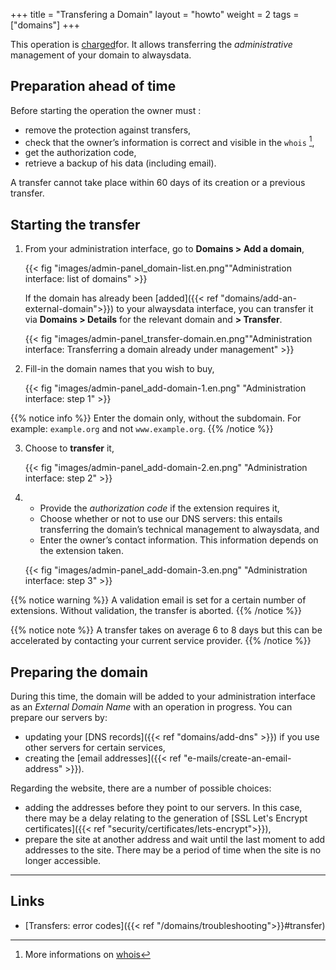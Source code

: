 +++
title = "Transfering a Domain"
layout = "howto"
weight = 2
tags = ["domains"]
+++

This operation is [charged](https://www.alwaysdata.com/en/domains/#main)for. It allows transferring the *administrative* management of your domain to alwaysdata.

## Preparation ahead of time

Before starting the operation the owner must :

- remove the protection against transfers,
- check that the owner’s information is correct and visible in the `whois` [^1],
- get the authorization code,
- retrieve a backup of his data (including email).

A transfer cannot take place within 60 days of its creation or a previous transfer.

## Starting the transfer

1.  From your administration interface, go to **Domains > Add a domain**,
    
    {{< fig "images/admin-panel_domain-list.en.png""Administration interface: list of domains" >}}
    
    If the domain has already been [added]({{< ref "domains/add-an-external-domain">}}) to your alwaysdata interface, you can transfer it via **Domains > Details** for the relevant domain and **> Transfer**.

    {{< fig "images/admin-panel_transfer-domain.en.png""Administration interface: Transferring a domain already under management" >}}

2.  Fill-in the domain names that you wish to buy,
  
    {{< fig "images/admin-panel_add-domain-1.en.png" "Administration interface: step 1" >}}

{{% notice info %}}
Enter the domain only, without the subdomain.
For example: `example.org` and not `www.example.org`.
{{% /notice %}}

3.  Choose to **transfer** it,
    
    {{< fig "images/admin-panel_add-domain-2.en.png" "Administration interface: step 2" >}}
    
4.
    - Provide the *authorization code* if the extension requires it,
    - Choose whether or not to use our DNS servers: this entails transferring the domain’s technical management to alwaysdata, and
    - Enter the owner’s contact information. This information depends on the extension taken. 
    
    {{< fig "images/admin-panel_add-domain-3.en.png" "Administration interface: step 3" >}}

{{% notice warning %}}
A validation email is set for a certain number of extensions. Without validation, the transfer is aborted.
{{% /notice %}}

{{% notice note %}}
A transfer takes on average 6 to 8 days but this can be accelerated by contacting your current service provider.
{{% /notice %}}

## Preparing the domain

During this time, the domain will be added to your administration interface as an *External Domain Name* with an operation in progress. You can prepare our servers by:

  - updating your [DNS records]({{< ref "domains/add-dns" >}}) if you use other servers for certain services,
  - creating the [email addresses]({{< ref "e-mails/create-an-email-address" >}}).

Regarding the website, there are a number of possible choices:

  - adding the addresses before they point to our servers. In this case, there may be a delay relating to the generation of [SSL Let's Encrypt certificates]({{< ref "security/certificates/lets-encrypt">}}),
  - prepare the site at another address and wait until the last moment to add addresses to the site. There may be a period of time when the site is no longer accessible.

---

## Links

- [Transfers: error codes]({{< ref "/domains/troubleshooting">}}#transfer)


[^1]: More informations on [whois](https://en.wikipedia.org/wiki/Whois)

